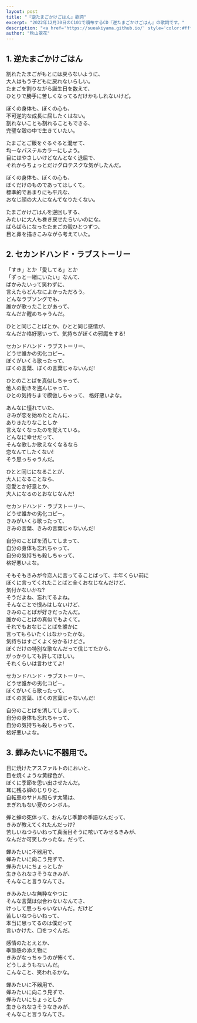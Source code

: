 ```yaml
---
layout: post
title: "『逆たまごかけごはん』歌詞"
excerpt: "2022年12月30日のC101で頒布するCD『逆たまごかけごはん』の歌詞です。"
description: "<a href='https://sueakiyama.github.io/' style='color:#ffffff'><u>Le Site Web de Suika Akiyama</u></a>"
author: "秋山翠花"
---
```


## 1. 逆たまごかけごはん

割れたたまごがもとには戻らないように、  
大人はもう子どもに戻れないらしい。  
たまごを割りながら誕生日を数えて、  
ひとりで勝手に苦しくなってるだけかもしれないけど。

ぼくの身体も、ぼくの心も、  
不可逆的な成長に屈したくはない。   
割れないことも割れることもできる、   
完璧な殻の中で生きていたい。  

たまごとご飯をぐるぐると混ぜて、   
均一なパステルカラーにしよう。  
目にはやさしいけどなんとなく退屈で、  
それからちょっとだけグロテスクな気がしたんだ。 

ぼくの身体も、ぼくの心も、  
ぼくだけのものであってほしくて。  
標準的であまりにも平凡な、  
おなじ顔の大人になんてなりたくない。 

たまごかけごはんを逆回しする、  
みたいに大人も巻き戻せたらいいのにな。  
ばらばらになったたまごの殻ひとつずつ、  
目と鼻を描きこみながら考えていた。 

## 2. セカンドハンド・ラブストーリー

「すき」とか「愛してる」とか  
「ずっと一緒にいたい」なんて、  
ばかみたいって笑わずに、  
言えたらどんなによかっただろう。  
どんなラブソングでも、  
誰かが歌ったことがあって、  
なんだか醒めちゃうんだ。

ひとと同じことばとか、ひとと同じ感情が、   
なんだか格好悪いって、気持ちがぼくの邪魔をする!

セカンドハンド・ラブストーリー、  
どうせ誰かの劣化コピー。  
ぼくがいくら歌ったって、  
ぼくの言葉、ぼくの言葉じゃないんだ!

ひとのことばを真似しちゃって、  
他人の動きを盗んじゃって、  
ひとの気持ちまで模倣しちゃって、 
格好悪いよな。

あんなに憧れていた、  
きみが恋を始めたとたんに、  
ありきたりなことしか  
言えなくなったのを覚えている。  
どんなに幸せだって、  
そんな歌しか歌えなくなるなら  
恋なんてしたくない!  
そう思っちゃうんだ。

ひとと同じになることが、  
大人になることなら、  
恋愛とか好意とか、  
大人になるのとおなじなんだ!

セカンドハンド・ラブストーリー、  
どうせ誰かの劣化コピー。  
きみがいくら歌ったって、  
きみの言葉、きみの言葉じゃないんだ!

自分のことばを消してしまって、  
自分の身体も忘れちゃって、  
自分の気持ちも殺しちゃって、  
格好悪いよな。

そもそもきみが今恋人に言ってることばって、半年くらい前に  
ぼくに言ってくれたことばと全くおなじなんだけど、  
気付かないかな?  
そうだよね、忘れてるよね。  
そんなことで恨みはしないけど、  
きみのことばが好きだったんだ。  
誰かのことばの真似でもよくて。  
それでもおなじことばを誰かに  
言ってもらいたくはなかったかな。  
気持ちはすごくよく分かるけどさ。  
ぼくだけの特別な歌なんだって信じてたから、  
がっかりしても許してほしい。  
それくらいは言わせてよ!

セカンドハンド・ラブストーリー、  
どうせ誰かの劣化コピー。  
ぼくがいくら歌ったって、  
ぼくの言葉、ぼくの言葉じゃないんだ!

自分のことばを消してしまって、  
自分の身体も忘れちゃって、  
自分の気持ちも殺しちゃって、  
格好悪いよな。

## 3. 蝉みたいに不器用で。

日に焼けたアスファルトのにおいと、  
目を焼くような黄緑色が、  
ぼくに季節を思い出させたんだ。  
耳に残る蝉のじりりと、  
自転車のサドル照らす太陽は、  
まぎれもない夏のシンボル。

蝉と蝉の死体って、おんなじ季節の季語なんだって、  
きみが教えてくれたんだっけ?  
苦しいねつらいねって真面目そうに呟いてみせるきみが、  
なんだか可笑しかったな。だって、

蝉みたいに不器用で、  
蝉みたいに向こう見ずで、  
蝉みたいにちょっとしか  
生きられなさそうなきみが、  
そんなこと言うなんてさ。

きみみたいな無粋なやつに  
そんな言葉は似合わないなんてさ、  
けっして思っちゃいないんだ。だけど  
苦しいねつらいねって、  
本当に思ってるのは僕だって  
言いかけた、口をつぐんだ。

感情のたとえとか、  
季節感の添え物に  
きみがなっちゃうのが怖くて、  
どうしようもないんだ。  
こんなこと、笑われるかな。

蝉みたいに不器用で、  
蝉みたいに向こう見ずで、  
蝉みたいにちょっとしか  
生きられなさそうなきみが、  
そんなこと言うなんてさ。

